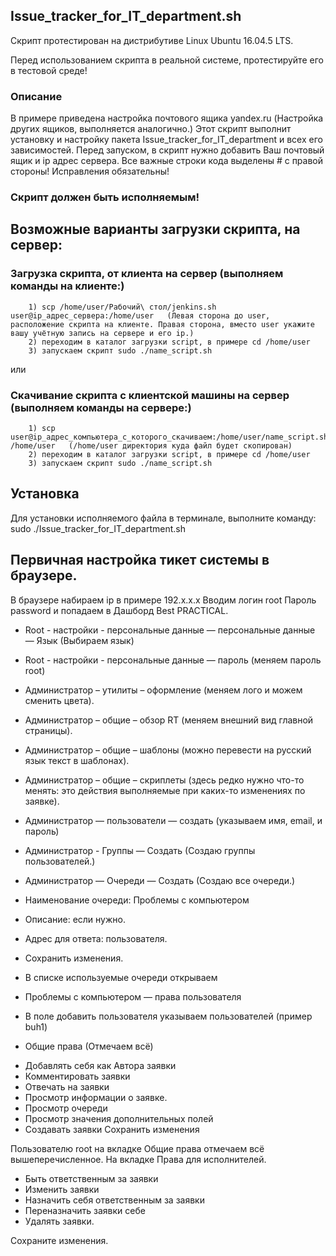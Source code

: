 ## Issue_tracker_for_IT_department.sh

Скрипт протестирован на дистрибутиве Linux Ubuntu 16.04.5 LTS.

Перед использованием скрипта в реальной системе, протестируйте его в тестовой среде! 

### Описание
В примере приведена настройка почтового ящика yandex.ru (Настройка других ящиков, выполняется аналогично.)
Этот скрипт выполнит установку и настройку пакета Issue_tracker_for_IT_department и всех его зависимостей. 
Перед запуском, в скрипт нужно добавить Ваш почтовый ящик и ip адрес сервера. Все важные строки кода выделены # c правой стороны! Исправления обязательны!

### Скрипт должен быть исполняемым! 

## Возможные варианты загрузки скрипта, на сервер:

### Загрузка скрипта, от клиента на сервер (выполняем команды на клиенте:)

        1) scp /home/user/Рабочий\ стол/jenkins.sh user@ip_адрес_сервера:/home/user   (Левая сторона до user, расположение скрипта на клиенте. Правая сторона, вместо user укажите вашу учётную запись на сервере и его ip.)
 	    2) переходим в каталог загрузки script, в примере сd /home/user 
        3) запускаем скрипт sudo ./name_script.sh

или

### Скачивание скрипта с клиентской машины на сервер (выполняем команды на сервере:) 
        1) scp user@ip_адрес_компьютера_с_которого_скачиваем:/home/user/name_script.sh /home/user   (/home/user директория куда файл будет скопирован)
 	    2) переходим в каталог загрузки script, в примере сd /home/user 
        3) запускаем скрипт sudo ./name_script.sh

## Установка
Для установки исполняемого файла в терминале, выполните команду:
sudo ./Issue_tracker_for_IT_department.sh
 
## Первичная настройка тикет системы в браузере.

В браузере набираем ip в примере 192.x.x.x                               Вводим логин root
                                                                         Пароль password
 и попадаем в Дашборд Best PRACTICAL.

 - Root - настройки - персональные данные — персональные данные — Язык (Выбираем язык)
 
 - Root - настройки - персональные данные — пароль (меняем пароль root)
 
 - Администратор – утилиты – оформление (меняем лого и можем сменить цвета).
 
 - Администратор – общие – обзор RT (меняем внешний вид главной страницы).
 
 - Администратор – общие – шаблоны (можно перевести на русский язык текст в шаблонах).
 
 - Администратор – общие – скриплеты (здесь редко нужно что-то менять: это действия выполняемые при каких-то изменениях по заявке).
 
 - Администратор — пользователи — создать (указываем имя, email, и пароль)
 
 - Администратор - Группы — Создать (Создаю  группы пользователей.)
 
 - Администратор — Очереди — Создать (Создаю все очереди.) 
 
 - Наименование очереди: Проблемы с компьютером
 
 - Описание: если нужно.
 
 - Адрес для ответа: пользователя.
 
 - Сохранить изменения.
 
 - В списке используемые очереди открываем
 
 - Проблемы с компьютером — права пользователя
 
 - В поле добавить пользователя указываем пользователей (пример buh1)
 
 - Общие права (Отмечаем всё)
 
 + Добавлять себя как Автора заявки
 + Комментировать заявки
 + Отвечать на заявки
 + Просмотр информации о заявке.
 + Просмотр очереди
 + Просмотр значения дополнительных полей
 + Создавать заявки
 Сохранить изменения

 Пользователю root на вкладке Общие права отмечаем всё вышеперечисленное.
 На вкладке Права для исполнителей.

 + Быть ответственным за заявки
 + Изменить заявки
 + Назначить себя ответственным за заявки
 + Переназначить заявки себе
 + Удалять заявки.
 
 Сохраните изменения.
